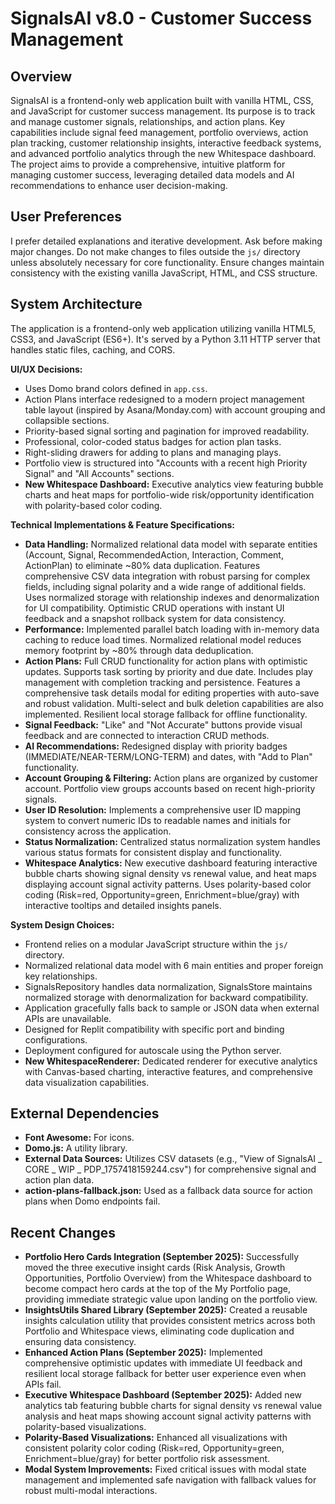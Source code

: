 # SignalsAI v8.0 - Customer Success Management

## Overview
SignalsAI is a frontend-only web application built with vanilla HTML, CSS, and JavaScript for customer success management. Its purpose is to track and manage customer signals, relationships, and action plans. Key capabilities include signal feed management, portfolio overviews, action plan tracking, customer relationship insights, interactive feedback systems, and advanced portfolio analytics through the new Whitespace dashboard. The project aims to provide a comprehensive, intuitive platform for managing customer success, leveraging detailed data models and AI recommendations to enhance user decision-making.

## User Preferences
I prefer detailed explanations and iterative development. Ask before making major changes. Do not make changes to files outside the `js/` directory unless absolutely necessary for core functionality. Ensure changes maintain consistency with the existing vanilla JavaScript, HTML, and CSS structure.

## System Architecture
The application is a frontend-only web application utilizing vanilla HTML5, CSS3, and JavaScript (ES6+). It's served by a Python 3.11 HTTP server that handles static files, caching, and CORS.

**UI/UX Decisions:**
- Uses Domo brand colors defined in `app.css`.
- Action Plans interface redesigned to a modern project management table layout (inspired by Asana/Monday.com) with account grouping and collapsible sections.
- Priority-based signal sorting and pagination for improved readability.
- Professional, color-coded status badges for action plan tasks.
- Right-sliding drawers for adding to plans and managing plays.
- Portfolio view is structured into "Accounts with a recent high Priority Signal" and "All Accounts" sections.
- **New Whitespace Dashboard:** Executive analytics view featuring bubble charts and heat maps for portfolio-wide risk/opportunity identification with polarity-based color coding.

**Technical Implementations & Feature Specifications:**
- **Data Handling:** Normalized relational data model with separate entities (Account, Signal, RecommendedAction, Interaction, Comment, ActionPlan) to eliminate ~80% data duplication. Features comprehensive CSV data integration with robust parsing for complex fields, including signal polarity and a wide range of additional fields. Uses normalized storage with relationship indexes and denormalization for UI compatibility. Optimistic CRUD operations with instant UI feedback and a snapshot rollback system for data consistency.
- **Performance:** Implemented parallel batch loading with in-memory data caching to reduce load times. Normalized relational model reduces memory footprint by ~80% through data deduplication.
- **Action Plans:** Full CRUD functionality for action plans with optimistic updates. Supports task sorting by priority and due date. Includes play management with completion tracking and persistence. Features a comprehensive task details modal for editing properties with auto-save and robust validation. Multi-select and bulk deletion capabilities are also implemented. Resilient local storage fallback for offline functionality.
- **Signal Feedback:** "Like" and "Not Accurate" buttons provide visual feedback and are connected to interaction CRUD methods.
- **AI Recommendations:** Redesigned display with priority badges (IMMEDIATE/NEAR-TERM/LONG-TERM) and dates, with "Add to Plan" functionality.
- **Account Grouping & Filtering:** Action plans are organized by customer account. Portfolio view groups accounts based on recent high-priority signals.
- **User ID Resolution:** Implements a comprehensive user ID mapping system to convert numeric IDs to readable names and initials for consistency across the application.
- **Status Normalization:** Centralized status normalization system handles various status formats for consistent display and functionality.
- **Whitespace Analytics:** New executive dashboard featuring interactive bubble charts showing signal density vs renewal value, and heat maps displaying account signal activity patterns. Uses polarity-based color coding (Risk=red, Opportunity=green, Enrichment=blue/gray) with interactive tooltips and detailed insights panels.

**System Design Choices:**
- Frontend relies on a modular JavaScript structure within the `js/` directory.
- Normalized relational data model with 6 main entities and proper foreign key relationships.
- SignalsRepository handles data normalization, SignalsStore maintains normalized storage with denormalization for backward compatibility.
- Application gracefully falls back to sample or JSON data when external APIs are unavailable.
- Designed for Replit compatibility with specific port and binding configurations.
- Deployment configured for autoscale using the Python server.
- **New WhitespaceRenderer:** Dedicated renderer for executive analytics with Canvas-based charting, interactive features, and comprehensive data visualization capabilities.

## External Dependencies
- **Font Awesome:** For icons.
- **Domo.js:** A utility library.
- **External Data Sources:** Utilizes CSV datasets (e.g., "View of SignalsAI _ CORE _ WIP _ PDP_1757418159244.csv") for comprehensive signal and action plan data.
- **action-plans-fallback.json:** Used as a fallback data source for action plans when Domo endpoints fail.

## Recent Changes
- **Portfolio Hero Cards Integration (September 2025):** Successfully moved the three executive insight cards (Risk Analysis, Growth Opportunities, Portfolio Overview) from the Whitespace dashboard to become compact hero cards at the top of the My Portfolio page, providing immediate strategic value upon landing on the portfolio view.
- **InsightsUtils Shared Library (September 2025):** Created a reusable insights calculation utility that provides consistent metrics across both Portfolio and Whitespace views, eliminating code duplication and ensuring data consistency.
- **Enhanced Action Plans (September 2025):** Implemented comprehensive optimistic updates with immediate UI feedback and resilient local storage fallback for better user experience even when APIs fail.
- **Executive Whitespace Dashboard (September 2025):** Added new analytics tab featuring bubble charts for signal density vs renewal value analysis and heat maps showing account signal activity patterns with polarity-based visualizations.
- **Polarity-Based Visualizations:** Enhanced all visualizations with consistent polarity color coding (Risk=red, Opportunity=green, Enrichment=blue/gray) for better portfolio risk assessment.
- **Modal System Improvements:** Fixed critical issues with modal state management and implemented safe navigation with fallback values for robust multi-modal interactions.